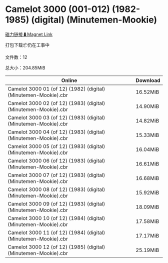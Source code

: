 # Camelot 3000 (001-012) (1982-1985) (digital) (Minutemen-Mookie)

[磁力链接⬇Magnet Link](magnet:?xt=urn:btih:4f50866996b5997d63c16276e2dd7b2d7e8a172d&dn=Camelot%203000%20%28001-012%29%20%281982-1985%29%20%28digital%29%20%28Minutemen-Mookie%29)

打包下载📦仍在工事中

文件数：12

总大小：204.85MiB

Online | Download
--- | ---
Camelot 3000 01 (of 12) (1982) (digital) (Minutemen-Mookie).cbr | 16.52MiB
Camelot 3000 02 (of 12) (1983) (digital) (Minutemen-Mookie).cbr | 14.90MiB
Camelot 3000 03 (of 12) (1983) (digital) (Minutemen-Mookie).cbr | 14.82MiB
Camelot 3000 04 (of 12) (1983) (digital) (Minutemen-Mookie).cbr | 15.33MiB
Camelot 3000 05 (of 12) (1983) (digital) (Minutemen-Mookie).cbr | 16.04MiB
Camelot 3000 06 (of 12) (1983) (digital) (Minutemen-Mookie).cbr | 16.61MiB
Camelot 3000 07 (of 12) (1983) (digital) (Minutemen-Mookie).cbr | 16.68MiB
Camelot 3000 08 (of 12) (1983) (digital) (Minutemen-Mookie).cbr | 15.92MiB
Camelot 3000 09 (of 12) (1983) (digital) (Minutemen-Mookie).cbr | 18.09MiB
Camelot 3000 10 (of 12) (1984) (digital) (Minutemen-Mookie).cbr | 17.58MiB
Camelot 3000 11 (of 12) (1984) (digital) (Minutemen-Mookie).cbr | 17.17MiB
Camelot 3000 12 (of 12) (1985) (digital) (Minutemen-Mookie).cbr | 25.19MiB